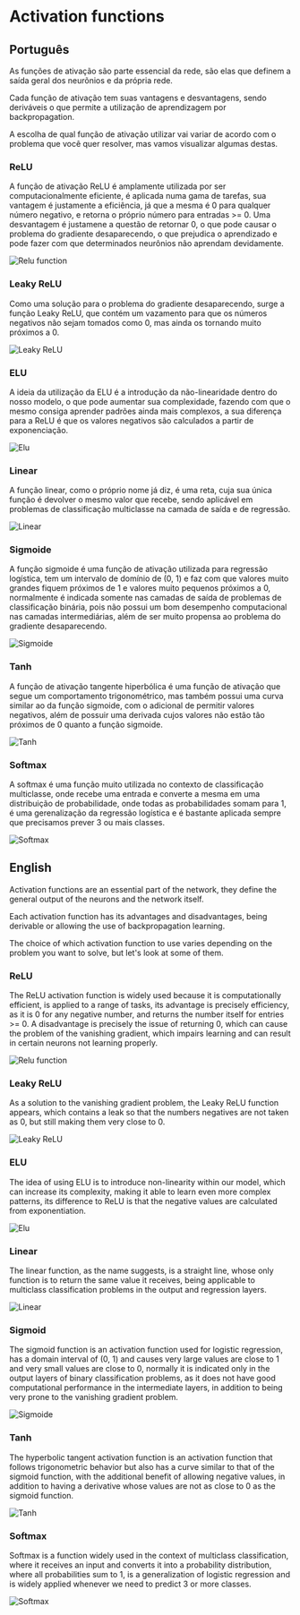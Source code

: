 # Activation functions

## Português

As funções de ativação são parte essencial da rede, são elas que definem a saída geral dos neurõnios e da própria rede.

Cada função de ativação tem suas vantagens e desvantagens, sendo deriváveis o que permite a utilização de aprendizagem por backpropagation.

A escolha de qual função de ativação utilizar vai variar de acordo com o problema que você quer resolver, mas vamos visualizar algumas destas.

### ReLU

A função de ativação ReLU é amplamente utilizada por ser computacionalmente eficiente,
é aplicada numa gama de tarefas, sua vantagem é justamente a eficiência, já que a mesma é 0 para qualquer número negativo,
e retorna o próprio número para entradas >= 0. Uma desvantagem é justamene a questão de retornar 0, o que pode causar o problema
do gradiente desaparecendo, o que prejudica o aprendizado e pode fazer com que determinados neurônios não aprendam devidamente.

![Relu function](https://miro.medium.com/v2/resize:fit:1400/0*17a9Xr_jp1KXlxT8.png)

### Leaky ReLU

Como uma solução para o problema do gradiente desaparecendo, surge a função Leaky ReLU, que contém um vazamento para que os números
negativos não sejam tomados como 0, mas ainda os tornando muito próximos a 0.

![Leaky ReLU](https://pytorch.org/docs/stable/_images/LeakyReLU.png)

### ELU

A ideia da utilização da ELU é a introdução da não-linearidade dentro do nosso modelo, o que pode aumentar sua complexidade,
fazendo com que o mesmo consiga aprender padrões ainda mais complexos, a sua diferença para a ReLU é que os valores negativos
são calculados a partir de exponenciação.

![Elu](https://armandolivares.tech/wp-content/uploads/2022/09/elu-1.png)

### Linear

A função linear, como o próprio nome já diz, é uma reta, cuja sua única função é devolver o mesmo valor que recebe,
sendo aplicável em problemas de classificação multiclasse na camada de saída e de regressão.

![Linear](https://cdn-academy.pressidium.com/academy/wp-content/uploads/2021/12/key-features-of-linear-function-graphs-2.png)


### Sigmoide

A função sigmoide é uma função de ativação utilizada para regressão logística, tem um intervalo de domínio de (0, 1) e faz com que
valores muito grandes fiquem próximos de 1 e valores muito pequenos próximos a 0, normalmente é indicada somente nas camadas de saída
de problemas de classificação binária, pois não possui um bom desempenho computacional nas camadas intermediárias, além de ser muito
propensa ao problema do gradiente desaparecendo.

![Sigmoide](https://miro.medium.com/v2/resize:fit:1400/1*a04iKNbchayCAJ7-0QlesA.png)


### Tanh

A função de ativação tangente hiperbólica é uma função de ativação que segue um comportamento trigonométrico, mas também possui
uma curva similar ao da função sigmoide, com o adicional de permitir valores negativos, além de possuir uma derivada cujos valores não estão
tão próximos de 0 quanto a função sigmoide.

![Tanh](https://production-media.paperswithcode.com/methods/Screen_Shot_2020-05-27_at_4.23.22_PM_dcuMBJl.png)

### Softmax

A softmax é uma função muito utilizada no contexto de classificação multiclasse, onde recebe uma entrada e converte a mesma em uma
distribuição de probabilidade, onde todas as probabilidades somam para 1, é uma gerenalização da regressão logística e é
bastante aplicada sempre que precisamos prever 3 ou mais classes.

![Softmax](https://cdn.botpenguin.com/assets/website/Softmax_Function_07fe934386.png)

## English

Activation functions are an essential part of the network, they define the general output of the neurons and the network itself.

Each activation function has its advantages and disadvantages, being derivable or allowing the use of backpropagation learning.

The choice of which activation function to use varies depending on the problem you want to solve, but let's look at some of them.

### ReLU

The ReLU activation function is widely used because it is computationally efficient,
is applied to a range of tasks, its advantage is precisely efficiency, as it is 0 for any negative number,
and returns the number itself for entries >= 0. A disadvantage is precisely the issue of returning 0, which can cause the problem
of the vanishing gradient, which impairs learning and can result in certain neurons not learning properly.

![Relu function](https://miro.medium.com/v2/resize:fit:1400/0*17a9Xr_jp1KXlxT8.png)

### Leaky ReLU

As a solution to the vanishing gradient problem, the Leaky ReLU function appears, which contains a leak so that the numbers
negatives are not taken as 0, but still making them very close to 0.

![Leaky ReLU](https://pytorch.org/docs/stable/_images/LeakyReLU.png)

### ELU

The idea of using ELU is to introduce non-linearity within our model, which can increase its complexity,
making it able to learn even more complex patterns, its difference to ReLU is that the negative values
are calculated from exponentiation.

![Elu](https://armandolivares.tech/wp-content/uploads/2022/09/elu-1.png)

### Linear

The linear function, as the name suggests, is a straight line, whose only function is to return the same value it receives,
being applicable to multiclass classification problems in the output and regression layers.

![Linear](https://cdn-academy.pressidium.com/academy/wp-content/uploads/2021/12/key-features-of-linear-function-graphs-2.png)


### Sigmoid

The sigmoid function is an activation function used for logistic regression, has a domain interval of (0, 1) and causes
very large values are close to 1 and very small values ​​are close to 0, normally it is indicated only in the output layers
of binary classification problems, as it does not have good computational performance in the intermediate layers, in addition to being very
prone to the vanishing gradient problem.

![Sigmoide](https://miro.medium.com/v2/resize:fit:1400/1*a04iKNbchayCAJ7-0QlesA.png)


### Tanh

The hyperbolic tangent activation function is an activation function that follows trigonometric behavior but also has
a curve similar to that of the sigmoid function, with the additional benefit of allowing negative values, in addition to having a derivative whose values ​​are not
as close to 0 as the sigmoid function.

![Tanh](https://production-media.paperswithcode.com/methods/Screen_Shot_2020-05-27_at_4.23.22_PM_dcuMBJl.png)

### Softmax

Softmax is a function widely used in the context of multiclass classification, where it receives an input and converts it into a
probability distribution, where all probabilities sum to 1, is a generalization of logistic regression and is
widely applied whenever we need to predict 3 or more classes.

![Softmax](https://cdn.botpenguin.com/assets/website/Softmax_Function_07fe934386.png)
